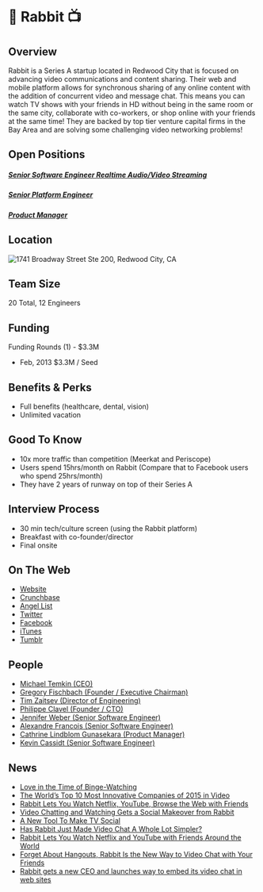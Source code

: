 # 🐇 Rabbit 📺

## Overview
Rabbit is a Series A startup located in Redwood City that is focused on advancing video communications and content sharing.  Their web and mobile platform allows for synchronous sharing of any online content with the addition of concurrent video and message chat.  This means you can watch TV shows with your friends in HD without being in the same room or the same city, collaborate with co-workers, or shop online with your friends at the same time!  They are backed by top tier venture capital firms in the Bay Area and are solving some challenging video networking problems!

## Open Positions
##### [Senior Software Engineer Realtime Audio/Video Streaming](senior-software-engineer-realtime-audio-video-streaming.md)
##### [Senior Platform Engineer](senior-software-engineer-platform.md)
##### [Product Manager](product-manager.md)

## Location
![1741 Broadway Street Ste 200, Redwood City, CA](http://maps.googleapis.com/maps/api/staticmap?center=1741+Broadway+Street,+Redwood+City,+CA&zoom=13&scale=false&size=600x300&maptype=roadmap&format=png&visual_refresh=true&markers=size:mid%7Ccolor:0xff0000%7Clabel:%7C1741+Broadway+Street,+Redwood+City,+CA)  

## Team Size
20 Total, 12 Engineers

## Funding
Funding Rounds (1) - $3.3M
+ Feb, 2013	$3.3M / Seed

## Benefits & Perks
+ Full benefits (healthcare, dental, vision)
+ Unlimited vacation

## Good To Know
+ 10x more traffic than competition (Meerkat  and Periscope)
+ Users spend 15hrs/month on Rabbit (Compare that to Facebook users who spend 25hrs/month)
+ They have 2 years of runway on top of their Series A

## Interview Process
+ 30 min tech/culture screen (using the Rabbit platform)
+ Breakfast with co-founder/director
+ Final onsite

## On The Web
+ [Website](https://www.rabb.it/)  
+ [Crunchbase](https://www.crunchbase.com/organization/rabbit)
+ [Angel List](https://angel.co/rabbit-2)
+ [Twitter](https://twitter.com/letsrabbit)  
+ [Facebook](https://www.facebook.com/letsrabbit/)
+ [iTunes](https://itunes.apple.com/app/apple-store/id1034629715?mt=8)  
+ [Tumblr](http://letsrabbit.tumblr.com/)  

## People
+ [Michael Temkin (CEO)](https://www.linkedin.com/in/michaeltemkin)
+ [Gregory Fischbach (Founder / Executive Chairman)](https://www.linkedin.com/in/gregoryfischbach)  
+ [Tim Zaitsev (Director of Engineering)](https://www.linkedin.com/in/tzaitsev)  
+ [Philippe Clavel (Founder / CTO)](https://www.linkedin.com/in/pclavel)  
+ [Jennifer Weber (Senior Software Engineer)](https://www.linkedin.com/in/jennifercweber)  
+ [Alexandre Francois (Senior Software Engineer)](https://www.linkedin.com/in/alexandrefrancois)  
+ [Cathrine Lindblom Gunasekara (Product Manager)](https://www.linkedin.com/in/cathrinelindblomgunasekara)  
+ [Kevin Cassidt (Senior Software Engineer)](https://www.linkedin.com/in/kevincassidyjr)

## News
+ [Love in the Time of Binge-Watching](http://www.nytimes.com/2015/02/15/style/love-in-the-time-of-binge-watching.html)
+ [The World’s Top 10 Most Innovative Companies of 2015 in Video](http://www.fastcompany.com/3041667/most-innovative-companies-2015/the-worlds-top-10-most-innovative-companies-of-2015-in-video)
+ [Rabbit Lets You Watch Netflix, YouTube, Browse the Web with Friends](http://lifehacker.com/rabbit-lets-you-watch-netflix-youtube-browse-the-web-1678199419)
+ [Video Chatting and Watching Gets a Social Makeover from Rabbit](http://www.xconomy.com/new-york/2014/08/25/video-chatting-and-watching-gets-a-social-makeover-from-rabbit/)
+ [A New Tool To Make TV Social](http://newmediarockstars.com/2014/08/a-new-tool-to-make-tv-social/)
+ [Has Rabbit Just Made Video Chat A Whole Lot Simpler?](http://www.webrtcworld.com/topics/webrtc-world/articles/387171-has-rabbit-just-made-video-chat-whole-lot.htm)
+ [Rabbit Lets You Watch Netflix and YouTube with Friends Around the World](https://www.yahoo.com/tech/rabbit-lets-you-watch-netflix-and-youtube-with-friends-95284983869.html)
+ [Forget About Hangouts, Rabbit Is the New Way to Video Chat with Your Friends](http://socialgeek.co/startups/rabbit-video-chat/)
+ [Rabbit gets a new CEO and launches way to embed its video chat in web sites](http://venturebeat.com/2013/12/11/rabbit-gets-a-new-ceo-and-launches-way-to-embed-its-video-chat-in-web-sites/)
